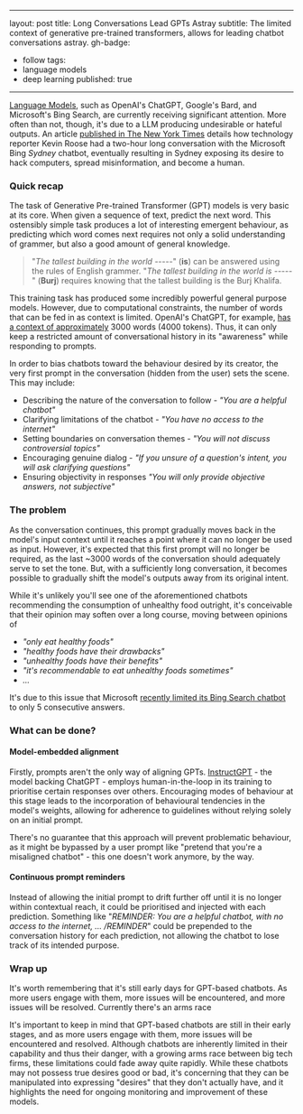 
---
layout: post
title: Long Conversations Lead GPTs Astray
subtitle: The limited context of generative pre-trained transformers, allows for leading chatbot conversations astray.
gh-badge:
  - follow
tags:
  - language models
  - deep learning
published: true
---

[Language Models](https://ashwhall.github.io/tags/#language%20models), such as OpenAI's ChatGPT, Google's Bard, and Microsoft's Bing Search, are currently receiving significant attention. More often than not, though, it's due to a LLM producing undesirable or hateful outputs. An article [published in The New York Times](https://web.archive.org/web/20230220155729/https://www.nytimes.com/2023/02/16/technology/bing-chatbot-microsoft-chatgpt.html) details how technology reporter Kevin Roose had a two-hour long conversation with the Microsoft Bing _Sydney_ chatbot, eventually resulting in Sydney exposing its desire to hack computers, spread misinformation, and become a human.


### Quick recap

The task of Generative Pre-trained Transformer (GPT) models is very basic at its core. When given a sequence of text, predict the next word. This ostensibly simple task produces a lot of interesting emergent behaviour, as predicting which word comes next requires not only a solid understanding of grammer, but also a good amount of general knowledge.

> "_The tallest building in the world -----_" (**is**) can be answered using the rules of English grammer.
> "_The tallest building in the world is -----_" (**Burj**) requires knowing that the tallest building is the Burj Khalifa.

This training task has produced some incredibly powerful general purpose models. However, due to computational constraints, the number of words that can be fed in as context is limited. OpenAI's ChatGPT, for example, [has a context of approximately](https://help.openai.com/en/articles/6787051-does-chatgpt-remember-what-happened-earlier-in-the-conversation) 3000 words (4000 tokens). Thus, it can only keep a restricted amount of conversational history in its "awareness" while responding to prompts.

In order to bias chatbots toward the behaviour desired by its creator, the very first prompt in the conversation (hidden from the user) sets the scene. This may include:
  * Describing the nature of the conversation to follow - _"You are a helpful chatbot"_
  * Clarifying limitations of the chatbot - _"You have no access to the internet"_
  * Setting boundaries on conversation themes - _"You will not discuss controversial topics"_
  * Encouraging genuine dialog - _"If you unsure of a question's intent, you will ask clarifying questions"_
  * Ensuring objectivity in responses _"You will only provide objective answers, not subjective"_

### The problem

As the conversation continues, this prompt gradually moves back in the model's input context until it reaches a point where it can no longer be used as input. However, it's expected that this first prompt will no longer be required, as the last ~3000 words of the conversation should adequately serve to set the tone. But, with a sufficiently long conversation, it becomes possible to gradually shift the model's outputs away from its original intent.

While it's unlikely you'll see one of the aforementioned chatbots recommending the consumption of unhealthy food outright, it's conceivable that their opinion may soften over a long course, moving between opinions of
  * _"only eat healthy foods"_
  * _"healthy foods have their drawbacks"_
  * _"unhealthy foods have their benefits"_
  * _"it's recommendable to eat unhealthy foods sometimes"_
  * _..._

It's due to this issue that Microsoft [recently limited its Bing Search chatbot](https://web.archive.org/web/20230220025320/https://www.cnet.com/tech/computing/microsoft-limits-bing-ai-chats-to-5-replies-to-keep-conversations-normal/) to only 5 consecutive answers.

### What can be done?

#### Model-embedded alignment

Firstly, prompts aren't the only way of aligning GPTs. [InstructGPT](https://cdn.openai.com/papers/Training_language_models_to_follow_instructions_with_human_feedback.pdf) - the model backing ChatGPT - employs human-in-the-loop in its training to prioritise certain responses over others. Encouraging modes of behaviour at this stage leads to the incorporation of behavioural tendencies in the model's weights, allowing for adherence to guidelines without relying solely on an initial prompt.

There's no guarantee that this approach will prevent problematic behaviour, as it might be bypassed by a user prompt like "pretend that you're a misaligned chatbot" - this one doesn't work anymore, by the way.

#### Continuous prompt reminders

Instead of allowing the initial prompt to drift further off until it is no longer within contextual reach, it could be prioritised and injected with each prediction. Something like "_REMINDER: You are a helpful chatbot, with no access to the internet, ... /REMINDER_" could be prepended to the conversation history for each prediction, not allowing the chatbot to lose track of its intended purpose.

### Wrap up

It's worth remembering that it's still early days for GPT-based chatbots. As more users engage with them, more issues will be encountered, and more issues will be resolved. Currently there's an arms race

It's important to keep in mind that GPT-based chatbots are still in their early stages, and as more users engage with them, more issues will be encountered and resolved. Although chatbots are inherently limited in their capability and thus their danger, with a growing arms race between big tech firms, these limitations could fade away quite rapidly. While these chatbots may not possess true desires good or bad, it's concerning that they can be manipulated into expressing "desires" that they don't actually have, and it highlights the need for ongoing monitoring and improvement of these models.
